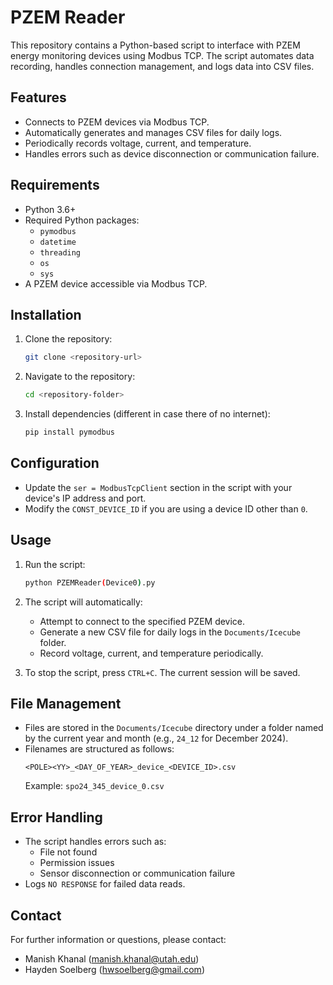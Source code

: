 # PZEM Reader

This repository contains a Python-based script to interface with PZEM energy monitoring devices using Modbus TCP. The script automates data recording, handles connection management, and logs data into CSV files.

## Features

- Connects to PZEM devices via Modbus TCP.
- Automatically generates and manages CSV files for daily logs.
- Periodically records voltage, current, and temperature.
- Handles errors such as device disconnection or communication failure.

## Requirements

- Python 3.6+
- Required Python packages:
  - `pymodbus`
  - `datetime`
  - `threading`
  - `os`
  - `sys`
- A PZEM device accessible via Modbus TCP.

## Installation

1. Clone the repository:
   ```bash
   git clone <repository-url>
   ```

2. Navigate to the repository:
   ```bash
   cd <repository-folder>
   ```

3. Install dependencies (different in case there of no internet):
   ```bash
   pip install pymodbus
   ``` 

## Configuration

- Update the `ser = ModbusTcpClient` section in the script with your device's IP address and port.
- Modify the `CONST_DEVICE_ID` if you are using a device ID other than `0`.

## Usage

1. Run the script:
   ```bash
   python PZEMReader(Device0).py
   ```

2. The script will automatically:
   - Attempt to connect to the specified PZEM device.
   - Generate a new CSV file for daily logs in the `Documents/Icecube` folder.
   - Record voltage, current, and temperature periodically.

3. To stop the script, press `CTRL+C`. The current session will be saved.

## File Management

- Files are stored in the `Documents/Icecube` directory under a folder named by the current year and month (e.g., `24_12` for December 2024).
- Filenames are structured as follows:
  ```
  <POLE><YY>_<DAY_OF_YEAR>_device_<DEVICE_ID>.csv
  ```
  Example: `spo24_345_device_0.csv`

## Error Handling

- The script handles errors such as:
  - File not found
  - Permission issues
  - Sensor disconnection or communication failure
- Logs `NO RESPONSE` for failed data reads.

## Contact

For further information or questions, please contact:
- Manish Khanal (manish.khanal@utah.edu)
- Hayden Soelberg (hwsoelberg@gmail.com)
